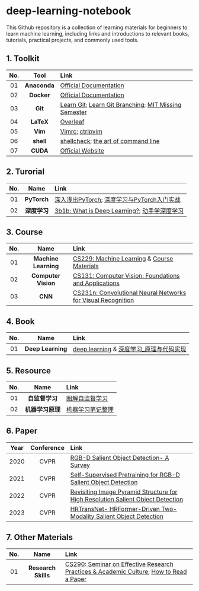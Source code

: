 # deep-learning-notebook
This Github repository is a collection of learning materials for beginners to learn machine learning, including links and introductions to relevant books, tutorials, practical projects, and commonly used tools.

## 1. Toolkit
**No.** |**Tool** |**Link** 
:-: | :-: | :- 
01|**Anaconda**|[Official Documentation](https://docs.anaconda.com/navigator/tutorials/index.html)
02|**Docker**|[Official Documentation](https://docs.docker.com/)
03|**Git**|[Learn Git](https://git-scm.com/book/en/v2); [Learn Git Branching](https://learngitbranching.js.org/?locale=zh_CN); [MIT Missing Semester](https://missing.csail.mit.edu/2020/)
04|**LaTeX**|[Overleaf](https://www.overleaf.com/)
05|**Vim**|[Vimrc](https://github.com/amix/vimrc); [ctrlpvim](https://github.com/ctrlpvim/ctrlp.vim)
06|**shell**|[shellcheck](https://github.com/koalaman/shellcheck); [the art of command line](https://github.com/jlevy/the-art-of-command-line)
07|**CUDA**|[Official Website](https://arxiv.org/abs/2101.12482)

## 2. Turorial
**No.** |**Name** |**Link** 
:-: | :-: | :- 
01|**PyTorch**|[深入浅出PyTorch](https://github.com/datawhalechina/thorough-pytorch); [深度学习与PyTorch入门实战](https://github.com/dragen1860/Deep-Learning-with-PyTorch-Tutorials)|
02|**深度学习**|[3b1b: What is Deep Learning?](https://www.youtube.com/watch?v=aircAruvnKk); [动手学深度学习](https://github.com/d2l-ai/d2l-zh)

## 3. Course
**No.** |**Name** |**Link** 
:-: | :-: | :- 
01 |**Machine Learning**|[CS229: Machine Learning](https://cs229.stanford.edu/) & [Course Materials](https://github.com/maxim5/cs229-2018-autumn)
02 |**Computer Vision**|[CS131: Computer Vision: Foundations and Applications](http://vision.stanford.edu/teaching/cs131_fall1617/index.html)
03 |**CNN**|[CS231n: Convolutional Neural Networks for Visual Recognition](https://cs231n.github.io/)

## 4. Book
**No.** |**Name** |**Link** 
:-: | :-: | :- 
01 |**Deep Learning**|[deep learning](https://www.deeplearningbook.org/) & [深度学习_原理与代码实现](https://github.com/MingchaoZhu/DeepLearning)

## 5. Resource
**No.** |**Name** |**Link** 
:-: | :-: | :- 
01 |**自监督学习**|[图解自监督学习](https://zhuanlan.zhihu.com/p/184995155)
02 |**机器学习原理**|[机器学习笔记整理](https://github.com/shunliz/Machine-Learning)

## 6. Paper 
**Year** |**Conference** |**Link** 
:-: | :-: | :- 
2020 | CVPR | [RGB-D Salient Object Detection- A Survey](https://arxiv.org/abs/2008.00230)
2021 | CVPR | [Self-Supervised Pretraining for RGB-D Salient Object Detection](https://arxiv.org/abs/2101.12482)
2022 | CVPR | [Revisiting Image Pyramid Structure for High Resolution Salient Object Detection](https://arxiv.org/abs/2209.09475)
2023 | CVPR | [HRTransNet- HRFormer-Driven Two-Modality Salient Object Detection](https://arxiv.org/abs/2301.03036)


## 7. Other Materials
**No.** |**Name** |**Link** 
:-: | :-: | :- 
01 |**Research Skills**|[CS290: Seminar on Effective Research Practices & Academic Culture](https://yanivyacoby.github.io/harvard-cs290/); [How to Read a Paper](https://web.stanford.edu/class/ee384m/Handouts/HowtoReadPaper.pdf)
